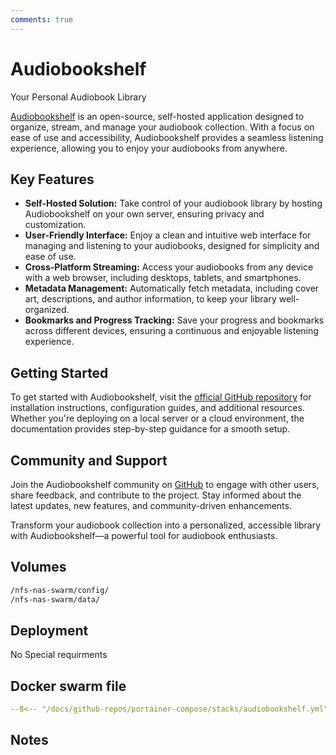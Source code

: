 ```yaml
---
comments: true
---
```


# Audiobookshelf

Your Personal Audiobook Library

[Audiobookshelf](https://github.com/advplyr/audiobookshelf) is an open-source, self-hosted application designed to organize, stream, and manage your audiobook collection. With a focus on ease of use and accessibility, Audiobookshelf provides a seamless listening experience, allowing you to enjoy your audiobooks from anywhere.

## Key Features

- **Self-Hosted Solution:** Take control of your audiobook library by hosting Audiobookshelf on your own server, ensuring privacy and customization.
- **User-Friendly Interface:** Enjoy a clean and intuitive web interface for managing and listening to your audiobooks, designed for simplicity and ease of use.
- **Cross-Platform Streaming:** Access your audiobooks from any device with a web browser, including desktops, tablets, and smartphones.
- **Metadata Management:** Automatically fetch metadata, including cover art, descriptions, and author information, to keep your library well-organized.
- **Bookmarks and Progress Tracking:** Save your progress and bookmarks across different devices, ensuring a continuous and enjoyable listening experience.

## Getting Started

To get started with Audiobookshelf, visit the [official GitHub repository](https://github.com/advplyr/audiobookshelf) for installation instructions, configuration guides, and additional resources. Whether you're deploying on a local server or a cloud environment, the documentation provides step-by-step guidance for a smooth setup.

## Community and Support

Join the Audiobookshelf community on [GitHub](https://github.com/advplyr/audiobookshelf) to engage with other users, share feedback, and contribute to the project. Stay informed about the latest updates, new features, and community-driven enhancements.

Transform your audiobook collection into a personalized, accessible library with Audiobookshelf—a powerful tool for audiobook enthusiasts.


## Volumes

```bash
/nfs-nas-swarm/config/
/nfs-nas-swarm/data/
```

## Deployment
No Special requirments

## Docker swarm file
``` yaml linenums="1" 
--8<-- "/docs/github-repos/portainer-compose/stacks/audiobookshelf.yml"
```

## Notes

